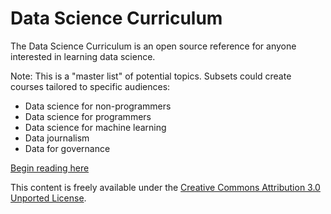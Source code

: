 Data Science Curriculum
=======================

The Data Science Curriculum is an open source reference for anyone interested in learning data science.

Note: This is a "master list" of potential topics. Subsets could create courses tailored to specific audiences:
- Data science for non-programmers
- Data science for programmers
- Data science for machine learning
- Data journalism
- Data for governance

[Begin reading here](https://github.com/sanand0/datascience/blob/master/index.md)

This content is freely available under the <a rel="license" href="http://creativecommons.org/licenses/by/3.0/deed.en_US">Creative Commons Attribution 3.0 Unported License</a>.
